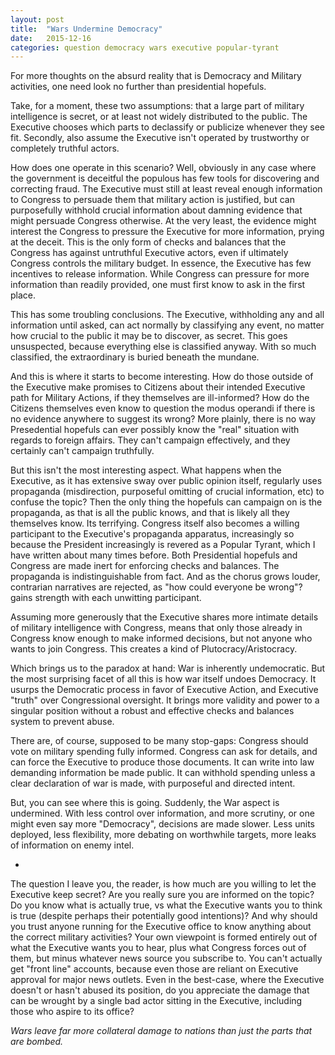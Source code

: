 ```yaml
---
layout: post
title:  "Wars Undermine Democracy"
date:   2015-12-16
categories: question democracy wars executive popular-tyrant
---
```


For more thoughts on the absurd reality that is Democracy and Military activities, one need look no further than presidential hopefuls.

Take, for a moment, these two assumptions: that a large part of military intelligence is secret, or at least not widely distributed to the public. The Executive chooses which parts to declassify or publicize whenever they see fit. Secondly, also assume the Executive isn't operated by trustworthy or completely truthful actors.

How does one operate in this scenario? Well, obviously in any case where the government is deceitful the populous has few tools for discovering and correcting fraud. The Executive must still at least reveal enough information to Congress to persuade them that military action is justified, but can purposefully withhold crucial information about damning evidence that might persuade Congress otherwise. At the very least, the evidence might interest the Congress to pressure the Executive for more information, prying at the deceit. This is the only form of checks and balances that the Congress has against untruthful Executive actors, even if ultimately Congress controls the military budget. In essence, the Executive has few incentives to release information. While Congress can pressure for more information than readily provided, one must first know to ask in the first place.

This has some troubling conclusions. The Executive, withholding any and all information until asked, can act normally by classifying any event, no matter how crucial to the public it may be to discover, as secret. This goes unsuspected, because everything else is classified anyway. With so much classified, the extraordinary is buried beneath the mundane.

And this is where it starts to become interesting. How do those outside of the Executive make promises to Citizens about their intended Executive path for Military Actions, if they themselves are ill-informed? How do the Citizens themselves even know to question the modus operandi if there is no evidence anywhere to suggest its wrong? More plainly, there is no way Presedential hopefuls can ever possibly know the "real" situation with regards to foreign affairs. They can't campaign effectively, and they certainly can't campaign truthfully.

But this isn't the most interesting aspect. What happens when the Executive, as it has extensive sway over public opinion itself, regularly uses propaganda (misdirection, purposeful omitting of crucial information, etc) to confuse the topic? Then the only thing the hopefuls can campaign on is the propaganda, as that is all the public knows, and that is likely all they themselves know. Its terrifying. Congress itself also becomes a willing participant to the Executive's propaganda apparatus, increasingly so because the President increasingly is revered as a Popular Tyrant, which I have written about many times before. Both Presidential hopefuls and Congress are made inert for enforcing checks and balances. The propaganda is indistinguishable from fact. And as the chorus grows louder, contrarian narratives are rejected, as "how could everyone be wrong"? gains strength with each unwitting participant.

Assuming more generously that the Executive shares more intimate details of military intelligence with Congress, means that only those already in Congress know enough to make informed decisions, but not anyone who wants to join Congress. This creates a kind of Plutocracy/Aristocracy.

Which brings us to the paradox at hand: War is inherently undemocratic. But the most surprising facet of all this is how war itself undoes Democracy. It usurps the Democratic process in favor of Executive Action, and Executive "truth" over Congressional oversight. It brings more validity and power to a singular position without a robust and effective checks and balances system to prevent abuse.

There are, of course, supposed to be many stop-gaps: Congress should vote on military spending fully informed. Congress can ask for details, and can force the Executive to produce those documents. It can write into law demanding information be made public. It can withhold spending unless a clear declaration of war is made, with purposeful and directed intent.

But, you can see where this is going. Suddenly, the War aspect is undermined. With less control over information, and more scrutiny, or one might even say more "Democracy", decisions are made slower. Less units deployed, less flexibility, more debating on worthwhile targets, more leaks of information on enemy intel.

-

The question I leave you, the reader, is how much are you willing to let the Executive keep secret? Are you really sure you are informed on the topic? Do you know what is actually true, vs what the Executive wants you to think is true (despite perhaps their potentially good intentions)? And why should you trust anyone running for the Executive office to know anything about the correct military activities? Your own viewpoint is formed entirely out of what the Executive wants you to hear, plus what Congress forces out of them, but minus whatever news source you subscribe to. You can't actually get "front line" accounts, because even those are reliant on Executive approval for major news outlets. Even in the best-case, where the Executive doesn't or hasn't abused its position, do you appreciate the damage that can be wrought by a single bad actor sitting in the Executive, including those who aspire to its office?

*Wars leave far more collateral damage to nations than just the parts that are bombed.*